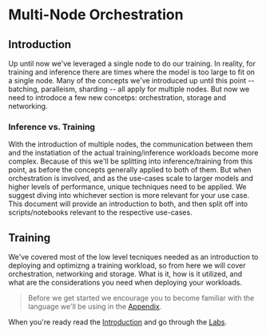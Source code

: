 # Multi-Node Orchestration 

## Introduction
Up until now we've leveraged a single node to do our training. In reality, for training and inference there are times where the model is too large to fit on a single node. Many of the concepts we've introduced up until this point -- batching, paralleism, sharding -- all apply for multiple nodes. But now we need to introdoce a few new concetps: orchestration, storage and networking. 

### Inference vs. Training
With the introduction of multiple nodes, the communication between them and the instatiation of the actual training/inference workloads become more complex. Because of this we'll be splitting into inference/training from this point, as before the concepts generally applied to both of them. But when orchestration is involved, and as the use-cases scale to larger models and higher levels of performance, unique techniques need to be applied. We suggest diving into whichever section is more relevant for your use case. This document will provide an introduction to both, and then split off into scripts/notebooks relevant to the respective use-cases.

## Training
We've covered most of the low level tecniques needed as an introduction to deploying and optimizng a training workload, so from here we will cover orchestration, networking and storage. What is it, how is it utilized, and what are the considerations you need when deploying your workloads.

> Before we get started we encourage you to become familiar with the language we'll be using in the [Appendix](../APPENDIX.md). 


When you're ready read the [Introduction](./training/README.md) and go through the [Labs](./training/module3.trainng.lab1.ipynb).
